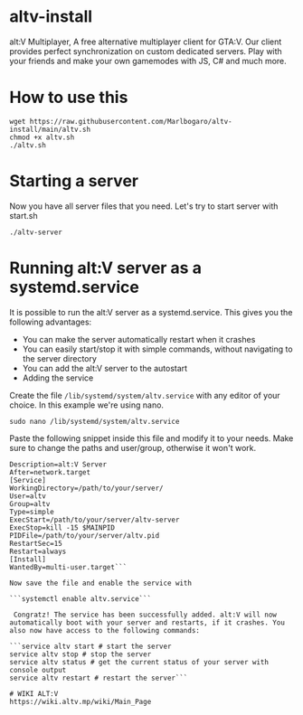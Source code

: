# altv-install
alt:V Multiplayer, A free alternative multiplayer client for GTA:V. Our client provides perfect synchronization on custom dedicated servers. Play with your friends and make your own gamemodes with JS, C# and much more. 

# How to use this

```
wget https://raw.githubusercontent.com/Marlbogaro/altv-install/main/altv.sh
chmod +x altv.sh
./altv.sh
```

# Starting a server
Now you have all server files that you need. Let's try to start server with start.sh
```
./altv-server
```

# Running alt:V server as a systemd.service
It is possible to run the alt:V server as a systemd.service. This gives you the following advantages:

- You can make the server automatically restart when it crashes
- You can easily start/stop it with simple commands, without navigating to the server directory
- You can add the alt:V server to the autostart
- Adding the service

Create the file ```/lib/systemd/system/altv.service``` with any editor of your choice. In this example we're using nano.

```sudo nano /lib/systemd/system/altv.service```

Paste the following snippet inside this file and modify it to your needs. Make sure to change the paths and user/group, otherwise it won't work.

```[Unit]
Description=alt:V Server
After=network.target
[Service]
WorkingDirectory=/path/to/your/server/
User=altv
Group=altv
Type=simple
ExecStart=/path/to/your/server/altv-server
ExecStop=kill -15 $MAINPID
PIDFile=/path/to/your/server/altv.pid
RestartSec=15
Restart=always
[Install]
WantedBy=multi-user.target```

Now save the file and enable the service with

```systemctl enable altv.service```

 Congratz! The service has been successfully added. alt:V will now automatically boot with your server and restarts, if it crashes. You also now have access to the following commands:

```service altv start # start the server
service altv stop # stop the server
service altv status # get the current status of your server with console output
service altv restart # restart the server```

# WIKI ALT:V
https://wiki.altv.mp/wiki/Main_Page
